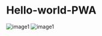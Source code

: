 # Hello-world-PWA
![image1](https://users.metropolia.fi/~eeturo/Year-Three/PWA/Images/IMG_2733%20(1).png)
![image1](https://users.metropolia.fi/~eeturo/Year-Three/PWA/Images/IMG_2732%20(1)%20(1).png)
